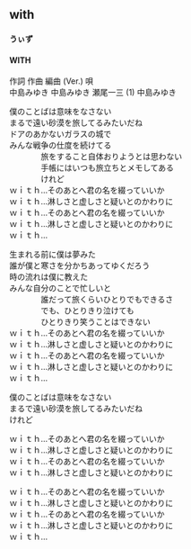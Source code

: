 ## with
#### うぃず
#### WITH

作詞  作曲  編曲 (Ver.)   唄   
中島みゆき   中島みゆき   瀬尾一三 (1)  中島みゆき   
   
   
   
僕のことばは意味をなさない   
まるで遠い砂漠を旅してるみたいだね   
ドアのあかないガラスの城で   
みんな戦争の仕度を続けてる   
　　　　旅をすること自体おりようとは思わない   
　　　　手帳にはいつも旅立ちとメモしてある   
　　　　けれど   
ｗｉｔｈ…そのあとへ君の名を綴っていいか   
ｗｉｔｈ…淋しさと虚しさと疑いとのかわりに   
ｗｉｔｈ…そのあとへ君の名を綴っていいか   
ｗｉｔｈ…淋しさと虚しさと疑いとのかわりに   
ｗｉｔｈ…   
   
生まれる前に僕は夢みた   
誰が僕と寒さを分かちあってゆくだろう   
時の流れは僕に教えた   
みんな自分のことで忙しいと   
　　　　誰だって旅くらいひとりでもできるさ   
　　　　でも、ひとりきり泣けても   
　　　　ひとりきり笑うことはできない   
ｗｉｔｈ…そのあとへ君の名を綴っていいか   
ｗｉｔｈ…淋しさと虚しさと疑いとのかわりに   
ｗｉｔｈ…そのあとへ君の名を綴っていいか   
ｗｉｔｈ…淋しさと虚しさと疑いとのかわりに   
ｗｉｔｈ…   
   
僕のことばは意味をなさない   
まるで遠い砂漠を旅してるみたいだね   
けれど   
   
ｗｉｔｈ…そのあとへ君の名を綴っていいか   
ｗｉｔｈ…淋しさと虚しさと疑いとのかわりに   
ｗｉｔｈ…そのあとへ君の名を綴っていいか   
ｗｉｔｈ…淋しさと虚しさと疑いとのかわりに   
   
ｗｉｔｈ…そのあとへ君の名を綴っていいか   
ｗｉｔｈ…淋しさと虚しさと疑いとのかわりに   
ｗｉｔｈ…そのあとへ君の名を綴っていいか   
ｗｉｔｈ…淋しさと虚しさと疑いとのかわりに   
ｗｉｔｈ…   